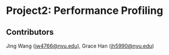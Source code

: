 # Project2: Performance Profiling

## Contributors
Jing Wang (jw4766@nyu.edu), Grace Han (jh5990@nyu.edu)

